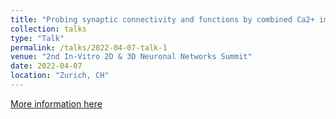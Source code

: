 ```yaml
---
title: "Probing synaptic connectivity and functions by combined Ca2+ imaging and micro-electrode array recordings"
collection: talks
type: "Talk"
permalink: /talks/2022-04-07-talk-1
venue: "2nd In-Vitro 2D & 3D Neuronal Networks Summit"
date: 2022-04-07
location: "Zurich, CH"
---
```


[More information here](https://www.mxwbio.com/maxwell-user-meeting-2022/)